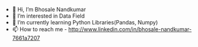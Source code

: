 - 👋 Hi, I’m Bhosale Nandkumar
- 👀 I’m interested in Data Field
- 🌱 I’m currently learning Python Libraries(Pandas, Numpy)
- 📫 How to reach me - http://www.linkedin.com/in/bhosale-nandkumar-7661a7207

<!---
Bhosale4561/Bhosale4561 is a ✨ special ✨ repository because its `README.md` (this file) appears on your GitHub profile.
You can click the Preview link to take a look at your changes.
--->

